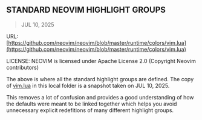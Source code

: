 ## STANDARD NEOVIM HIGHLIGHT GROUPS
> JUL 10, 2025

URL: [https://github.com/neovim/neovim/blob/master/runtime/colors/vim.lua](https://github.com/neovim/neovim/blob/master/runtime/colors/vim.lua)

LICENSE: NEOVIM is licensed under Apache License 2.0 (Copyright Neovim contributors)

The above is where all the standard highlight groups are defined.
The copy of [vim.lua](vim.lua) in this local folder is a snapshot taken on JUL 10, 2025.

This removes a lot of confusion and provides a good understanding of how the defaults
were meant to be linked together which helps you avoid unnecessary explicit redefitions
of many different highlight groups.
